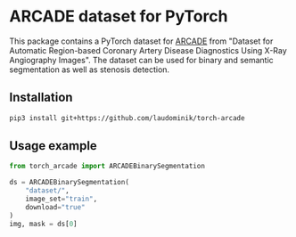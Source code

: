 # ARCADE dataset for PyTorch

This package contains a PyTorch dataset for [ARCADE](https://zenodo.org/records/8386059) from
"Dataset for Automatic Region-based Coronary Artery Disease Diagnostics Using X-Ray Angiography Images". The dataset can be used for binary and semantic segmentation as well as stenosis detection.

## Installation

```bash
pip3 install git+https://github.com/laudominik/torch-arcade
```

## Usage example

```python
from torch_arcade import ARCADEBinarySegmentation

ds = ARCADEBinarySegmentation(
    "dataset/",
    image_set="train",
    download="true"
)
img, mask = ds[0]
```
